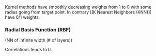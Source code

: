 Kernel methods have smoothly decreasing weights from 1 to 0 with some radius going from target point. In contrary [[K Nearest Neighbors (KNN)]] have 0/1 weights.


### Radial Basis Function (RBF)
(NN of infinite width (# of layers))

Correlations tends to 0. 